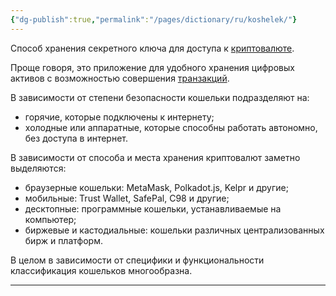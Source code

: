 ```yaml
---
{"dg-publish":true,"permalink":"/pages/dictionary/ru/koshelek/"}
---
```



Способ хранения секретного ключа для доступа к [криптовалюте](https://hackmd.io/AU8FbBNKQYahoi0dj5-L-A).

Проще говоря, это приложение для удобного хранения цифровых активов с возможностью совершения [транзакций](https://hackmd.io/vUoz3rZyQn2h1HEGNsGm_Q).

В зависимости от степени безопасности кошельки подразделяют на:

* горячие, которые подключены к интернету;
* холодные или аппаратные, которые способны работать автономно, без доступа в интернет.

В зависимости от способа и места хранения криптовалют заметно выделяются:

* браузерные кошельки: MetaMask, Polkadot.js, Kelpr и другие;
* мобильные: Trust Wallet, SafePal, C98 и другие;
* десктопные: программные кошельки, устанавливаемые на компьютер;
* биржевые и кастодиальные: кошельки различных централизованных бирж и платформ.

В целом в зависимости от специфики и функциональности классификация кошельков многообразна.

---
